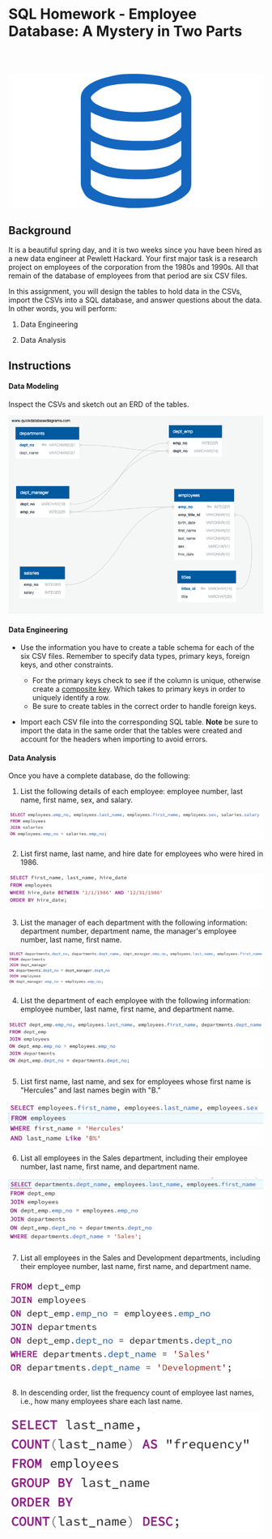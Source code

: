 # SQL Homework - Employee Database: A Mystery in Two Parts
<br></br>

<p align="center">
  <img src="https://github.com/mnperic/employee-database/blob/main/Images/sql.png" alt="4DS"/>
</p>

## Background

It is a beautiful spring day, and it is two weeks since you have been hired as a new data engineer at Pewlett Hackard. Your first major task is a research project on employees of the corporation from the 1980s and 1990s. All that remain of the database of employees from that period are six CSV files.

In this assignment, you will design the tables to hold data in the CSVs, import the CSVs into a SQL database, and answer questions about the data. In other words, you will perform:

1. Data Engineering

3. Data Analysis

## Instructions

#### Data Modeling

Inspect the CSVs and sketch out an ERD of the tables.

<p align="center">
  <img src="https://github.com/mnperic/employee-database/blob/main/Images/employees_database.png" alt="employee database"/>
</p>

#### Data Engineering

* Use the information you have to create a table schema for each of the six CSV files. Remember to specify data types, primary keys, foreign keys, and other constraints.

  * For the primary keys check to see if the column is unique, otherwise create a [composite key](https://en.wikipedia.org/wiki/Compound_key). Which takes to primary keys in order to uniquely identify a row.
  * Be sure to create tables in the correct order to handle foreign keys.

* Import each CSV file into the corresponding SQL table. **Note** be sure to import the data in the same order that the tables were created and account for the headers when importing to avoid errors.

#### Data Analysis

Once you have a complete database, do the following:

1. List the following details of each employee: employee number, last name, first name, sex, and salary.

<p align="center">
  <img src="https://github.com/mnperic/employee-database/blob/main/Images/Employee-SQL_1.png" alt="SQL1"/>
</p>

2. List first name, last name, and hire date for employees who were hired in 1986.

<p align="center">
  <img src="https://github.com/mnperic/employee-database/blob/main/Images/Employee-SQL_2.png" alt="SQL2"/>
</p>

3. List the manager of each department with the following information: department number, department name, the manager's employee number, last name, first name.

<p align="center">
  <img src="https://github.com/mnperic/employee-database/blob/main/Images/Employee-SQL_3.png" alt="SQL3"/>
</p>

4. List the department of each employee with the following information: employee number, last name, first name, and department name.

<p align="center">
  <img src="https://github.com/mnperic/employee-database/blob/main/Images/Employee-SQL_4.png" alt="SQL4"/>
</p>

5. List first name, last name, and sex for employees whose first name is "Hercules" and last names begin with "B."

<p align="center">
  <img src="https://github.com/mnperic/employee-database/blob/main/Images/Employee-SQL_5.png" alt="SQL5"/>
</p>

6. List all employees in the Sales department, including their employee number, last name, first name, and department name.

<p align="center">
  <img src="https://github.com/mnperic/employee-database/blob/main/Images/Employee-SQL_6.png" alt="SQL6"/>
</p>

7. List all employees in the Sales and Development departments, including their employee number, last name, first name, and department name.

<p align="center">
  <img src="https://github.com/mnperic/employee-database/blob/main/Images/Employee-SQL_7.png" alt="SQL7"/>
</p>

8. In descending order, list the frequency count of employee last names, i.e., how many employees share each last name.

![Employee-SQL_8.png](Images/Employee-SQL_8.png)
